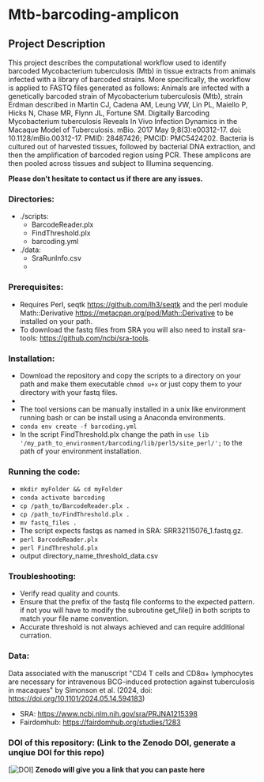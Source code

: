 # Mtb-barcoding-amplicon

## Project Description
This project describes the computational workflow used to identify barcoded Mycobacterium tuberculosis (Mtb) in tissue extracts from animals infected with a library of barcoded strains. More specifically, the workflow is applied to FASTQ files generated as follows: Animals are infected with a genetically barcoded strain of Mycobacterium tuberculosis (Mtb), strain Erdman described in Martin CJ, Cadena AM, Leung VW, Lin PL, Maiello P, Hicks N, Chase MR, Flynn JL, Fortune SM. Digitally Barcoding Mycobacterium tuberculosis Reveals In Vivo Infection Dynamics in the Macaque Model of Tuberculosis. mBio. 2017 May 9;8(3):e00312-17. doi: 10.1128/mBio.00312-17. PMID: 28487426; PMCID: PMC5424202. Bacteria is cultured out of harvested tissues, followed by bacterial DNA extraction, and then the amplification of barcoded region using PCR. These amplicons are then pooled across tissues and subject to Illumina sequencing.

**Please don't hesitate to contact us if there are any issues.**

### Directories:
- ./scripts:
  - BarcodeReader.plx
  - FindThreshold.plx
  - barcoding.yml
- ./data:
  - SraRunInfo.csv
  - 
### Prerequisites:
  - Requires Perl, seqtk https://github.com/lh3/seqtk and the perl module Math::Derivative https://metacpan.org/pod/Math::Derivative to be installed on your path.
  - To download the fastq files from SRA you will also need to install sra-tools: https://github.com/ncbi/sra-tools.

### Installation:
  - Download the repository and copy the scripts to a directory on your path and make them executable `chmod u+x` or just copy them to your directory with your fastq files.
  - 
  - The tool versions can be manually installed in a unix like environment running bash or can be install using a Anaconda environments.
  - `conda env create -f barcoding.yml`
  - In the script FindThreshold.plx change the path in `use lib '/my_path_to_environment/barcoding/lib/perl5/site_perl/';` to the path of your environment installation.

### Running the code:
- `mkdir myFolder && cd myFolder`
- `conda activate barcoding`
- `cp /path_to/BarcodeReader.plx .`
- `cp /path_to/FindThreshold.plx .`
- `mv fastq_files . `
- The script expects fastqs as named in SRA: SRR32115076_1.fastq.gz.
- `perl BarcodeReader.plx`
- `perl FindThreshold.plx`
- output directory_name_threshold_data.csv
  
### Troubleshooting:
- Verify read quality and counts.
- Ensure that the prefix of the fastq file conforms to the expected pattern. if not you will have to modify the subroutine get_file() in both scripts to match your file name convention.
- Accurate threshold is not always achieved and can require additional curration.

### Data:
Data associated with the manuscript "CD4 T cells and CD8α+ lymphocytes are necessary for intravenous BCG-induced protection against tuberculosis in macaques" by Simonson et al. (2024, doi: https://doi.org/10.1101/2024.05.14.594183)
- SRA: https://www.ncbi.nlm.nih.gov/sra/PRJNA1215398
- Fairdomhub: https://fairdomhub.org/studies/1283

### DOI of this repository: (Link to the Zenodo DOI, generate a unqiue DOI for this repo)
[![DOI](https://zenodo.org/)] **Zenodo will give you a link that you can paste here**



